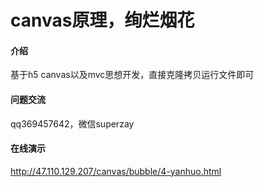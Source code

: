 # canvas原理，绚烂烟花

#### 介绍
基于h5 canvas以及mvc思想开发，直接克隆拷贝运行文件即可
#### 问题交流
qq369457642，微信superzay
#### 在线演示
http://47.110.129.207/canvas/bubble/4-yanhuo.html


